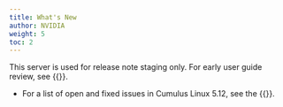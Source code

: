 ```yaml
---
title: What's New
author: NVIDIA
weight: 5
toc: 2
---
```


This server is used for release note staging only. For early user guide review, see {{<exlink url="https://ania-stage.dao6mistqkn0c.amplifyapp.com/networking-ethernet-software/cumulus-linux-512/Whats-New/" text="ania-stage">}}.

- For a list of open and fixed issues in Cumulus Linux 5.12, see the {{<link title="Cumulus Linux 5.12 Release Notes" text="Cumulus Linux 5.12 Release Notes">}}.
